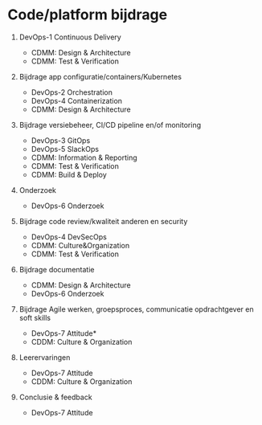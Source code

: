 # Code/platform bijdrage

1. DevOps-1 Continuous Delivery
   - CDMM: Design & Architecture
   - CDMM: Test & Verification

2. Bijdrage app configuratie/containers/Kubernetes
   - DevOps-2 Orchestration
   - DevOps-4 Containerization
   - CDMM: Design & Architecture

3. Bijdrage versiebeheer, CI/CD pipeline en/of monitoring
   - DevOps-3 GitOps
   - DevOps-5 SlackOps
   - CDMM: Information & Reporting
   - CDMM: Test & Verification
   - CDMM: Build & Deploy

4. Onderzoek
   - DevOps-6 Onderzoek

5. Bijdrage code review/kwaliteit anderen en security
   - DevOps-4 DevSecOps
   - CDMM: Culture&Organization
   - CDMM: Test & Verification

6. Bijdrage documentatie
   - CDMM: Design & Architecture
   - DevOps-6 Onderzoek

7. Bijdrage Agile werken, groepsproces, communicatie opdrachtgever en soft skills
   - DevOps-7 Attitude*
   - CDDM: Culture & Organization

8. Leerervaringen
   - DevOps-7 Attitude
   - CDDM: Culture & Organization

9. Conclusie & feedback
   - DevOps-7 Attitude
